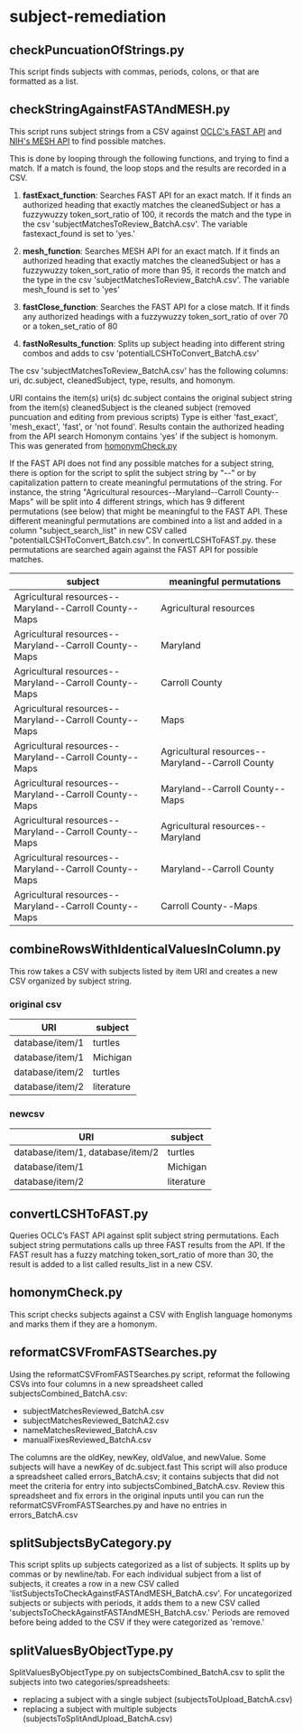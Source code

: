 # subject-remediation

## checkPuncuationOfStrings.py

This script finds subjects with commas, periods, colons, or that are formatted as a list.

## checkStringAgainstFASTAndMESH.py

This script runs subject strings from a CSV against [OCLC's FAST API](https://platform.worldcat.org/api-explorer/apis/fastapi) and [NIH's MESH API](https://hhs.github.io/meshrdf/sparql-and-uri-requests) to find possible matches.

This is done by looping through the following functions, and trying to find a match. If a match is found, the loop stops and the results are recorded in a CSV.

1) **fastExact_function**: Searches FAST API for an exact match. If it finds an authorized heading that exactly matches the cleanedSubject or has a fuzzywuzzy token_sort_ratio of 100, it records the match and the type in the csv 'subjectMatchesToReview_BatchA.csv'. The variable fastexact_found is set to 'yes.'

2) **mesh_function**: Searches MESH API for an exact match. If it finds an authorized heading that exactly matches the cleanedSubject or has a fuzzywuzzy token_sort_ratio of more than 95, it records the match and the type in the csv 'subjectMatchesToReview_BatchA.csv'. The variable mesh_found is set to 'yes'

3) **fastClose_function**: Searches the FAST API for a close match. If it finds any authorized headings with a fuzzywuzzy token_sort_ratio of over 70 or a token_set_ratio of 80

3) **fastNoResults_function**: Splits up subject heading into different string combos and adds to csv 'potentialLCSHToConvert_BatchA.csv'

The csv 'subjectMatchesToReview_BatchA.csv' has the following columns: uri, dc.subject, cleanedSubject, type, results, and homonym.

URI contains the item(s) uri(s)
dc.subject contains the original subject string from the item(s)
cleanedSubject is the cleaned subject (removed puncuation and editing from previous scripts)
Type is either 'fast_exact', 'mesh_exact', 'fast', or 'not found'.
Results contain the authorized heading from the API search
Homonym contains 'yes' if the subject is homonym. This was generated from [homonymCheck.py]()


If the FAST API does not find any possible matches for a subject string, there is option for the script to split the subject string by "--" or by capitalization pattern to create meaningful permutations of the string. For instance, the string "Agricultural resources--Maryland--Carroll County--Maps" will be split into 4 different strings, which has 9 different permutations (see below) that might be meaningful to the FAST API. These different meaningful permutations are combined into a list and added in a column "subject_search_list" in new CSV called "potentialLCSHToConvert_Batch.csv". In convertLCSHToFAST.py. these permutations are searched again against the FAST API for possible matches.


|subject                                                | meaningful permutations                          |
|-------------------------------------------------------|--------------------------------------------------|
|Agricultural resources--Maryland--Carroll County--Maps | Agricultural resources                           |  
|Agricultural resources--Maryland--Carroll County--Maps | Maryland                                         |
|Agricultural resources--Maryland--Carroll County--Maps | Carroll County                                   |
|Agricultural resources--Maryland--Carroll County--Maps | Maps                                             |
|Agricultural resources--Maryland--Carroll County--Maps | Agricultural resources--Maryland--Carroll County |
|Agricultural resources--Maryland--Carroll County--Maps | Maryland--Carroll County--Maps                   |
|Agricultural resources--Maryland--Carroll County--Maps | Agricultural resources--Maryland                 |
|Agricultural resources--Maryland--Carroll County--Maps | Maryland--Carroll County                         |
|Agricultural resources--Maryland--Carroll County--Maps | Carroll County--Maps                             |


## combineRowsWithIdenticalValuesInColumn.py

This row takes a CSV with subjects listed by item URI and creates a new CSV organized by subject string.

### original csv

|URI                 | subject      |
|--------------------|--------------|
|database/item/1     | turtles      |
|database/item/1     | Michigan     |
|database/item/2     | turtles      |
|database/item/2     | literature   |

### newcsv

|URI                              | subject      |
|---------------------------------|--------------|
|database/item/1, database/item/2 | turtles      |
|database/item/1                  | Michigan     |
|database/item/2                  | literature   |


## convertLCSHToFAST.py

Queries OCLC’s FAST API against split subject string permutations. Each subject string permutations calls up three FAST results from the API. If the FAST result has a fuzzy matching token_sort_ratio of more than 30, the result is added to a list called results_list in a new CSV.

## homonymCheck.py

This script checks subjects against a CSV with English language homonyms and marks them if they are a homonym. 

## reformatCSVFromFASTSearches.py

Using the reformatCSVFromFASTSearches.py script, reformat the following CSVs into four columns in a new spreadsheet called subjectsCombined_BatchA.csv:

  * subjectMatchesReviewed_BatchA.csv
  * subjectMatchesReviewed_BatchA2.csv
  * nameMatchesReviewed_BatchA.csv
  * manualFixesReviewed_BatchA.csv  


The columns are the oldKey, newKey, oldValue, and newValue. Some subjects will have a newKey of dc.subject.fast This script will also produce a spreadsheet called errors_BatchA.csv; it contains subjects that did not meet the criteria for entry into subjectsCombined_BatchA.csv. Review this spreadsheet and fix errors in the original inputs until you can run the reformatCSVFromFASTSearches.py and have no entries in errors_BatchA.csv

## splitSubjectsByCategory.py

This script splits up subjects categorized as a list of subjects. It splits up by commas or by newline/tab. For each individual subject from a list of subjects, it creates a row in a new CSV called 'listSubjectsToCheckAgainstFASTAndMESH_BatchA.csv'. For uncategorized subjects or subjects with periods, it adds them to a new CSV called 'subjectsToCheckAgainstFASTAndMESH_BatchA.csv.' Periods are removed before being added to the CSV if they were categorized as 'remove.'

## splitValuesByObjectType.py

SplitValuesByObjectType.py on subjectsCombined_BatchA.csv to split the subjects into two categories/spreadsheets:
  * replacing a subject with a single subject (subjectsToUpload_BatchA.csv)
  * replacing a subject with multiple subjects (subjectsToSplitAndUpload_BatchA.csv)
